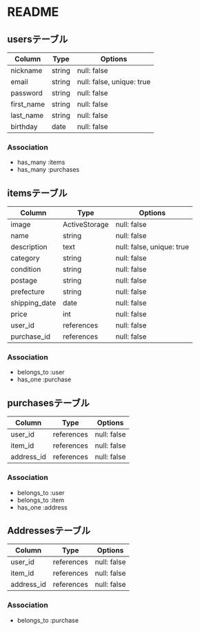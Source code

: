 # README


## usersテーブル

|Column    |Type  |Options    |
| -------- | ---- | --------- |
|nickname  |string|null: false|
|email     |string|null: false, unique: true|
|password  |string|null: false|
|first_name|string|null: false|
|last_name |string|null: false|
|birthday  |date  |null: false|


### Association
- has_many :items
- has_many :purchases

## itemsテーブル

|Column       |Type         |Options    |
| --------    | ----        | --------- |
|image        |ActiveStorage|null: false|
|name         |string       |null: false|
|description  |text         |null: false, unique: true|
|category     |string       |null: false|
|condition    |string       |null: false|
|postage      |string       |null: false|
|prefecture   |string       |null: false|
|shipping_date|date         |null: false|
|price        |int          |null: false|
|user_id      |references   |null: false|
|purchase_id  |references   |null: false|



### Association
- belongs_to :user
- has_one :purchase

## purchasesテーブル
|Column      |Type         |Options    |
| --------   | ----        | --------- |
|user_id     |references   |null: false|
|item_id     |references   |null: false|
|address_id  |references   |null: false|

### Association
- belongs_to :user
- belongs_to :item
- has_one :address

## Addressesテーブル
|Column      |Type         |Options    |
| --------   | ----        | --------- |
|user_id     |references   |null: false|
|item_id     |references   |null: false|
|address_id  |references   |null: false|

### Association
- belongs_to :purchase
